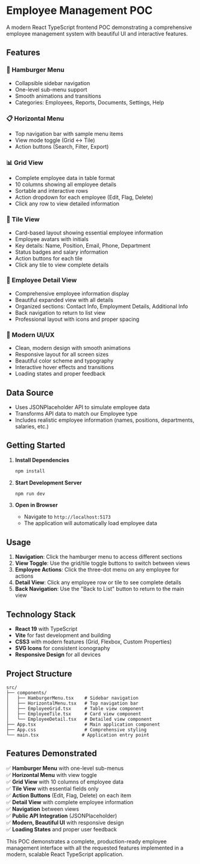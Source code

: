 # Employee Management POC

A modern React TypeScript frontend POC demonstrating a comprehensive employee management system with beautiful UI and interactive features.

## Features

### 🍔 Hamburger Menu
- Collapsible sidebar navigation
- One-level sub-menu support
- Smooth animations and transitions
- Categories: Employees, Reports, Documents, Settings, Help

### 📋 Horizontal Menu
- Top navigation bar with sample menu items
- View mode toggle (Grid ↔ Tile)
- Action buttons (Search, Filter, Export)

### 📊 Grid View
- Complete employee data in table format
- 10 columns showing all employee details
- Sortable and interactive rows
- Action dropdown for each employee (Edit, Flag, Delete)
- Click any row to view detailed information

### 🎴 Tile View
- Card-based layout showing essential employee information
- Employee avatars with initials
- Key details: Name, Position, Email, Phone, Department
- Status badges and salary information
- Action buttons for each tile
- Click any tile to view complete details

### 👤 Employee Detail View
- Comprehensive employee information display
- Beautiful expanded view with all details
- Organized sections: Contact Info, Employment Details, Additional Info
- Back navigation to return to list view
- Professional layout with icons and proper spacing

### 🎨 Modern UI/UX
- Clean, modern design with smooth animations
- Responsive layout for all screen sizes
- Beautiful color scheme and typography
- Interactive hover effects and transitions
- Loading states and proper feedback

## Data Source
- Uses JSONPlaceholder API to simulate employee data
- Transforms API data to match our Employee type
- Includes realistic employee information (names, positions, departments, salaries, etc.)

## Getting Started

1. **Install Dependencies**
   ```bash
   npm install
   ```

2. **Start Development Server**
   ```bash
   npm run dev
   ```

3. **Open in Browser**
   - Navigate to `http://localhost:5173`
   - The application will automatically load employee data

## Usage

1. **Navigation**: Click the hamburger menu to access different sections
2. **View Toggle**: Use the grid/tile toggle buttons to switch between views
3. **Employee Actions**: Click the three-dot menu on any employee for actions
4. **Detail View**: Click any employee row or tile to see complete details
5. **Back Navigation**: Use the "Back to List" button to return to the main view

## Technology Stack

- **React 19** with TypeScript
- **Vite** for fast development and building
- **CSS3** with modern features (Grid, Flexbox, Custom Properties)
- **SVG Icons** for consistent iconography
- **Responsive Design** for all devices

## Project Structure

```
src/
├── components/
│   ├── HamburgerMenu.tsx    # Sidebar navigation
│   ├── HorizontalMenu.tsx   # Top navigation bar
│   ├── EmployeeGrid.tsx     # Table view component
│   ├── EmployeeTile.tsx     # Card view component
│   └── EmployeeDetail.tsx   # Detailed view component
├── App.tsx                  # Main application component
├── App.css                  # Comprehensive styling
└── main.tsx                # Application entry point
```

## Features Demonstrated

✅ **Hamburger Menu** with one-level sub-menus  
✅ **Horizontal Menu** with view toggle  
✅ **Grid View** with 10 columns of employee data  
✅ **Tile View** with essential fields only  
✅ **Action Buttons** (Edit, Flag, Delete) on each item  
✅ **Detail View** with complete employee information  
✅ **Navigation** between views  
✅ **Public API Integration** (JSONPlaceholder)  
✅ **Modern, Beautiful UI** with responsive design  
✅ **Loading States** and proper user feedback  

This POC demonstrates a complete, production-ready employee management interface with all the requested features implemented in a modern, scalable React TypeScript application.
